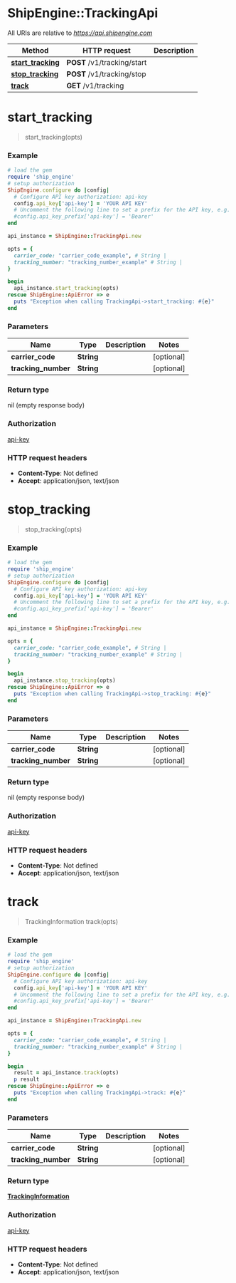 # ShipEngine::TrackingApi

All URIs are relative to *https://api.shipengine.com*

Method | HTTP request | Description
------------- | ------------- | -------------
[**start_tracking**](TrackingApi.md#start_tracking) | **POST** /v1/tracking/start | 
[**stop_tracking**](TrackingApi.md#stop_tracking) | **POST** /v1/tracking/stop | 
[**track**](TrackingApi.md#track) | **GET** /v1/tracking | 


# **start_tracking**
> start_tracking(opts)



### Example
```ruby
# load the gem
require 'ship_engine'
# setup authorization
ShipEngine.configure do |config|
  # Configure API key authorization: api-key
  config.api_key['api-key'] = 'YOUR API KEY'
  # Uncomment the following line to set a prefix for the API key, e.g. 'Bearer' (defaults to nil)
  #config.api_key_prefix['api-key'] = 'Bearer'
end

api_instance = ShipEngine::TrackingApi.new

opts = { 
  carrier_code: "carrier_code_example", # String | 
  tracking_number: "tracking_number_example" # String | 
}

begin
  api_instance.start_tracking(opts)
rescue ShipEngine::ApiError => e
  puts "Exception when calling TrackingApi->start_tracking: #{e}"
end
```

### Parameters

Name | Type | Description  | Notes
------------- | ------------- | ------------- | -------------
 **carrier_code** | **String**|  | [optional] 
 **tracking_number** | **String**|  | [optional] 

### Return type

nil (empty response body)

### Authorization

[api-key](../README.md#api-key)

### HTTP request headers

 - **Content-Type**: Not defined
 - **Accept**: application/json, text/json



# **stop_tracking**
> stop_tracking(opts)



### Example
```ruby
# load the gem
require 'ship_engine'
# setup authorization
ShipEngine.configure do |config|
  # Configure API key authorization: api-key
  config.api_key['api-key'] = 'YOUR API KEY'
  # Uncomment the following line to set a prefix for the API key, e.g. 'Bearer' (defaults to nil)
  #config.api_key_prefix['api-key'] = 'Bearer'
end

api_instance = ShipEngine::TrackingApi.new

opts = { 
  carrier_code: "carrier_code_example", # String | 
  tracking_number: "tracking_number_example" # String | 
}

begin
  api_instance.stop_tracking(opts)
rescue ShipEngine::ApiError => e
  puts "Exception when calling TrackingApi->stop_tracking: #{e}"
end
```

### Parameters

Name | Type | Description  | Notes
------------- | ------------- | ------------- | -------------
 **carrier_code** | **String**|  | [optional] 
 **tracking_number** | **String**|  | [optional] 

### Return type

nil (empty response body)

### Authorization

[api-key](../README.md#api-key)

### HTTP request headers

 - **Content-Type**: Not defined
 - **Accept**: application/json, text/json



# **track**
> TrackingInformation track(opts)



### Example
```ruby
# load the gem
require 'ship_engine'
# setup authorization
ShipEngine.configure do |config|
  # Configure API key authorization: api-key
  config.api_key['api-key'] = 'YOUR API KEY'
  # Uncomment the following line to set a prefix for the API key, e.g. 'Bearer' (defaults to nil)
  #config.api_key_prefix['api-key'] = 'Bearer'
end

api_instance = ShipEngine::TrackingApi.new

opts = { 
  carrier_code: "carrier_code_example", # String | 
  tracking_number: "tracking_number_example" # String | 
}

begin
  result = api_instance.track(opts)
  p result
rescue ShipEngine::ApiError => e
  puts "Exception when calling TrackingApi->track: #{e}"
end
```

### Parameters

Name | Type | Description  | Notes
------------- | ------------- | ------------- | -------------
 **carrier_code** | **String**|  | [optional] 
 **tracking_number** | **String**|  | [optional] 

### Return type

[**TrackingInformation**](TrackingInformation.md)

### Authorization

[api-key](../README.md#api-key)

### HTTP request headers

 - **Content-Type**: Not defined
 - **Accept**: application/json, text/json



